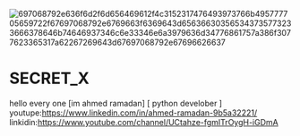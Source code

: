 ![697068792e636f6d2f6d656469612f4c3152317476493973766b495777705659722f67697068792e6769663f6369643d656366303565343735773233666378646b74646937346c6e33346e6a3979636d34776861757a386f3077623365317a62267269643d67697068792e67696626637](https://user-images.githubusercontent.com/90656786/207219823-98e10fc9-58d7-4aad-8273-979eaac3ad3f.gif)

# SECRET_X
hello every one
[im ahmed ramadan]
[ python develober ]
 youtupe:https://www.linkedin.com/in/ahmed-ramadan-9b5a32221/
linkidin:https://www.youtube.com/channel/UCtahze-fgmITrOygH-iGDmA



